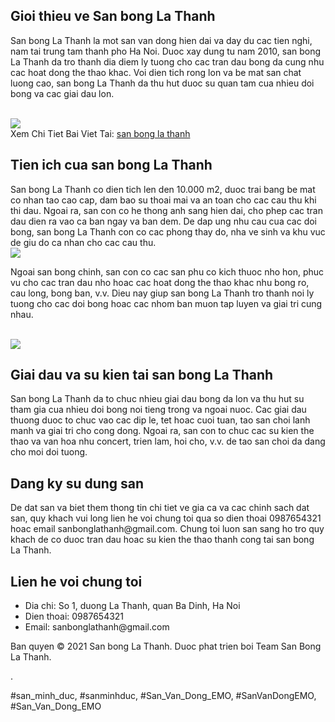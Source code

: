 <h2>Gioi thieu ve San bong La Thanh</h2><p>San bong La Thanh la mot san van dong hien dai va day du cac tien nghi, nam tai trung tam thanh pho Ha Noi. Duoc xay dung tu nam 2010, san bong La Thanh da tro thanh dia diem ly tuong cho cac tran dau bong da cung nhu cac hoat dong the thao khac. Voi dien tich rong lon va be mat san chat luong cao, san bong La Thanh da thu hut duoc su quan tam cua nhieu doi bong va cac giai dau lon.</p><br><img src="https://sanbongdepemo.com/wp-content/uploads/2024/12/san-van-dong-phu-tho.png"></br>
Xem Chi Tiet Bai Viet Tai: <a href="https://sanbongdepemo.com/san-bong-la-thanh/">san bong la thanh</a><h2>Tien ich cua san bong La Thanh</h2><p>San bong La Thanh co dien tich len den 10.000 m2, duoc trai bang be mat co nhan tao cao cap, dam bao su thoai mai va an toan cho cac cau thu khi thi dau. Ngoai ra, san con co he thong anh sang hien dai, cho phep cac tran dau dien ra vao ca ban ngay va ban dem. De dap ung nhu cau cua cac doi bong, san bong La Thanh con co cac phong thay do, nha ve sinh va khu vuc de giu do ca nhan cho cac cau thu.<br><img src="https://sanbongdepemo.com/wp-content/uploads/2024/12/cropped-Du-an-moi.png"></br><p>Ngoai san bong chinh, san con co cac san phu co kich thuoc nho hon, phuc vu cho cac tran dau nho hoac cac hoat dong the thao khac nhu bong ro, cau long, bong ban, v.v. Dieu nay giup san bong La Thanh tro thanh noi ly tuong cho cac doi bong hoac cac nhom ban muon tap luyen va giai tri cung nhau.</p><br><img src="https://sanbongdepemo.com/wp-content/uploads/2024/12/2.png"></br><h2>Giai dau va su kien tai san bong La Thanh</h2><p>San bong La Thanh da to chuc nhieu giai dau bong da lon va thu hut su tham gia cua nhieu doi bong noi tieng trong va ngoai nuoc. Cac giai dau thuong duoc to chuc vao cac dip le, tet hoac cuoi tuan, tao san choi lanh manh va giai tri cho cong dong. Ngoai ra, san con to chuc cac su kien the thao va van hoa nhu concert, trien lam, hoi cho, v.v. de tao san choi da dang cho moi doi tuong.<h2>Dang ky su dung san</h2><p>De dat san va biet them thong tin chi tiet ve gia ca va cac chinh sach dat san, quy khach vui long lien he voi chung toi qua so dien thoai 0987654321 hoac email sanbonglathanh@gmail.com. Chung toi luon san sang ho tro quy khach de co duoc tran dau hoac su kien the thao thanh cong tai san bong La Thanh.</p><div id="contact">
<h2>Lien he voi chung toi</h2>
<ul>
<li>Dia chi: So 1, duong La Thanh, quan Ba Dinh, Ha Noi</li>
<li>Dien thoai: 0987654321</li>
<li>Email: sanbonglathanh@gmail.com</li>
</ul>
</div><div class="footer">
<p>Ban quyen © 2021 San bong La Thanh. Duoc phat trien boi Team San Bong La Thanh.
</div><p>.</p>
#san_minh_duc, #sanminhduc, #San_Van_Dong_EMO, #SanVanDongEMO, #San_Van_Dong_EMO
